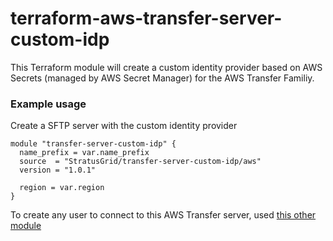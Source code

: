 # terraform-aws-transfer-server-custom-idp
This Terraform module will create a custom identity provider based on AWS Secrets (managed by AWS Secret Manager) for the AWS Transfer Familiy.

### Example usage
Create a SFTP server with the custom identity provider

```
module "transfer-server-custom-idp" {
  name_prefix = var.name_prefix
  source  = "StratusGrid/transfer-server-custom-idp/aws"
  version = "1.0.1"

  region = var.region
}
```

To create any user to connect to this AWS Transfer server, used [this other module](https://registry.terraform.io/modules/StratusGrid/transfer-server-custom-idp-user/aws/latest)
